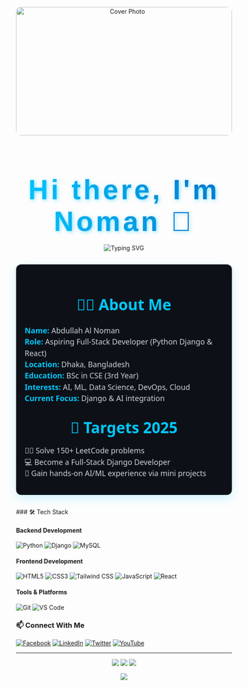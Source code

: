 <p align="center">
  <img 
    src="https://drive.google.com/uc?export=view&id=1Cv-t5yrvA5c7_17YSyzdUmHDu5imhfez" 
    alt="Cover Photo" 
    width="100%" 
    style="max-height: 300px; object-fit: cover; border-radius: 12px;" 
  />
</p>

<link href="https://fonts.googleapis.com/css2?family=Poppins:wght@700&display=swap" rel="stylesheet">

<h1 align="center" style="
  font-family: 'Poppins', sans-serif; 
  font-size: 4rem; 
  background: linear-gradient(90deg, #00C7FF, #0057B7);
  -webkit-background-clip: text; 
  -webkit-text-fill-color: transparent;
  letter-spacing: 0.1em;
  text-shadow: 2px 2px 8px rgba(0, 199, 255, 0.5);
  margin-bottom: 1rem;
">
  Hi there, I'm Noman 👋
</h1>


<p align="center">
  <img src="https://readme-typing-svg.herokuapp.com?font=Fira+Code&size=22&duration=3000&pause=1000&color=00C7FF&center=true&vCenter=true&width=440&lines=Aspiring+Full-Stack+Developer;Python+Django+Backend+Enthusiast;Python+%7C+React+%7C+MySQL;Always+Learning+New+Things" alt="Typing SVG" />
</p>



<section style="max-width: 600px; margin: 30px auto; padding: 20px; background: #0d1117; border-radius: 12px; box-shadow: 0 8px 24px rgba(0,199,255,0.2); color: #c9d1d9; font-family: 'Segoe UI', Tahoma, Geneva, Verdana, sans-serif;">
  <h2 style="text-align: center; color: #00c7ff; margin-bottom: 24px; font-weight: 700; font-size: 2.2rem;">
    🧑‍💻 About Me
  </h2>
  <ul style="list-style: none; padding: 0; font-size: 1.1rem; line-height: 1.5;">
    <li><strong style="color: #00c7ff;">Name:</strong> Abdullah Al Noman</li>
    <li><strong style="color: #00c7ff;">Role:</strong> Aspiring Full-Stack Developer (Python Django & React)</li>
    <li><strong style="color: #00c7ff;">Location:</strong> Dhaka, Bangladesh</li>
    <li><strong style="color: #00c7ff;">Education:</strong> BSc in CSE (3rd Year)</li>
    <li><strong style="color: #00c7ff;">Interests:</strong> AI, ML, Data Science, DevOps, Cloud</li>
    <li><strong style="color: #00c7ff;">Current Focus:</strong> Django & AI integration</li>
  </ul>

  <h2 style="text-align: center; color: #00c7ff; margin: 30px 0 16px; font-weight: 700; font-size: 2.2rem;">
    🎯 Targets 2025
  </h2>
  <ul style="list-style: none; padding: 0; font-size: 1.1rem; line-height: 1.5;">
    <li>👨‍💻 Solve 150+ LeetCode problems</li>
    <li>💻 Become a Full-Stack Django Developer</li>
    <li>🤖 Gain hands-on AI/ML experience via mini projects</li>
  </ul>
</section>

<section>
### 🛠 Tech Stack

#### Backend Development
![Python](https://img.shields.io/badge/-Python-3776AB?style=for-the-badge&logo=python&logoColor=white)
![Django](https://img.shields.io/badge/-Django-092E20?style=for-the-badge&logo=django&logoColor=white)
![MySQL](https://img.shields.io/badge/-MySQL-4479A1?style=for-the-badge&logo=mysql&logoColor=white)

#### Frontend Development
![HTML5](https://img.shields.io/badge/-HTML5-E34F26?style=for-the-badge&logo=html5&logoColor=white)
![CSS3](https://img.shields.io/badge/-CSS3-1572B6?style=for-the-badge&logo=css3&logoColor=white)
![Tailwind CSS](https://img.shields.io/badge/-Tailwind%20CSS-38B2AC?style=for-the-badge&logo=tailwind-css&logoColor=white)
![JavaScript](https://img.shields.io/badge/-JavaScript-F7DF1E?style=for-the-badge&logo=javascript&logoColor=black)
![React](https://img.shields.io/badge/-React-61DAFB?style=for-the-badge&logo=react&logoColor=black)


#### Tools & Platforms
![Git](https://img.shields.io/badge/-Git-F05032?style=for-the-badge&logo=git&logoColor=white)
![VS Code](https://img.shields.io/badge/-VS%20Code-007ACC?style=for-the-badge&logo=visual-studio-code&logoColor=white)

</section>

### 📫 Connect With Me

<p>
  <a href="https://facebook.com/nomancsediu" target="_blank" rel="noopener noreferrer"><img src="https://img.icons8.com/bubbles/50/000000/facebook.png" alt="Facebook" /></a>
  <a href="https://www.linkedin.com/in/noman797/" target="_blank" rel="noopener noreferrer"><img src="https://img.icons8.com/bubbles/50/000000/linkedin.png" alt="LinkedIn" /></a>
  <a href="#" target="_blank" rel="noopener noreferrer"><img src="https://img.icons8.com/bubbles/50/undefined/twitter-circled.png" alt="Twitter" /></a>
  <a href="#" target="_blank" rel="noopener noreferrer"><img src="https://img.icons8.com/bubbles/50/undefined/youtube.png" alt="YouTube" /></a>
</p>

---

<p align="center">
  <img src="https://github-readme-stats.vercel.app/api?username=nomancsediu&show_icons=true&theme=tokyonight" />
  <img src="https://github-readme-stats.vercel.app/api/top-langs/?username=nomancsediu&layout=compact&theme=tokyonight" />
  <img src="https://github-readme-streak-stats.herokuapp.com/?user=nomancsediu&theme=tokyonight" />
</p>

<p align="center">
  <img src="https://capsule-render.vercel.app/api?type=waving&color=gradient&height=120&section=footer" />
</p>
